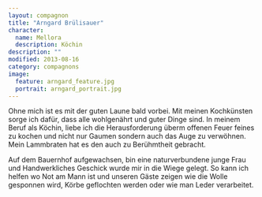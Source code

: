 ```yaml
---
layout: compagnon
title: "Arngard Brülisauer"
character:
  name: Mellora
  description: Köchin
description: ""
modified: 2013-08-16
category: compagnons
image:
  feature: arngard_feature.jpg
  portrait: arngard_portrait.jpg
---
```

Ohne mich ist es mit der guten Laune bald vorbei. Mit meinen Kochkünsten sorge ich dafür, dass alle wohlgenährt und guter Dinge sind. In meinem Beruf als Köchin, liebe ich die Herausforderung überm offenen Feuer feines zu kochen und nicht nur Gaumen sondern auch das Auge zu verwöhnen. Mein Lammbraten hat es den auch zu Berühmtheit gebracht.

Auf dem Bauernhof aufgewachsen, bin eine naturverbundene junge Frau und Handwerkliches Geschick wurde mir in die Wiege gelegt. So kann ich helfen wo Not am Mann ist und unseren Gäste zeigen wie die Wolle gesponnen wird, Körbe geflochten werden oder wie man Leder verarbeitet.
